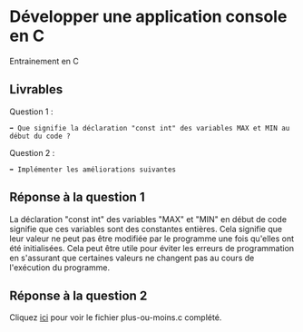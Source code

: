 # Développer une application console en C

Entrainement en C

## Livrables

Question 1 :

```
➡️ Que signifie la déclaration "const int" des variables MAX et MIN au début du code ?
```

Question 2 :

```
➡️ Implémenter les améliorations suivantes
```

## Réponse à la question 1

La déclaration "const int" des variables "MAX" et "MIN" en début de code signifie que ces variables sont des constantes entières. Cela signifie que leur valeur ne peut pas être modifiée par le programme une fois qu'elles ont été initialisées. Cela peut être utile pour éviter les erreurs de programmation en s'assurant que certaines valeurs ne changent pas au cours de l'exécution du programme.

## Réponse à la question 2

Cliquez [ici](https://github.com/snir-2024/anthonin.boisot/blob/main/Developper_une_application_console_C/Les_fonctions_en_C/plus-ou-moins.c) pour voir le fichier plus-ou-moins.c complété.

